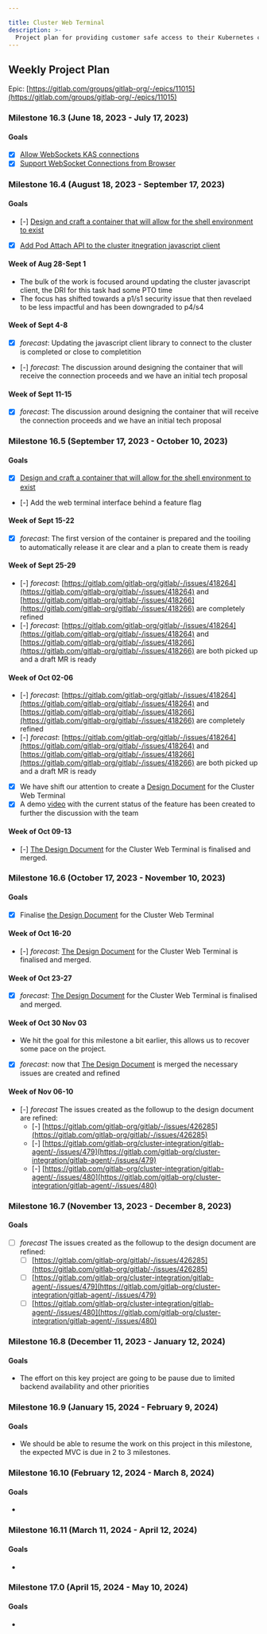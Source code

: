 ```yaml
---

title: Cluster Web Terminal
description: >-
  Project plan for providing customer safe access to their Kubernetes clusters through the UI.
---
```








## Weekly Project Plan

Epic: [https://gitlab.com/groups/gitlab-org/-/epics/11015](https://gitlab.com/groups/gitlab-org/-/epics/11015)

### Milestone 16.3 (June 18, 2023 - July 17, 2023)

#### Goals

- [x] [Allow WebSockets KAS connections](https://gitlab.com/gitlab-org/gitlab/-/issues/420190)
- [x] [Support WebSocket Connections from Browser](https://gitlab.com/gitlab-org/cluster-integration/gitlab-agent/-/issues/438)

### Milestone 16.4 (August 18, 2023 - September 17, 2023)

#### Goals

- [-] [Design and craft a container that will allow for the shell environment to exist](https://gitlab.com/gitlab-org/gitlab/-/issues/418261)
- [x] [Add Pod Attach API to the cluster itnegration javascript client](https://gitlab.com/gitlab-org/cluster-integration/javascript-client/-/issues/2)

#### Week of Aug 28-Sept 1

- The bulk of the work is focused around updating the cluster javascript client, the DRI for this task had some PTO time
- The focus has shifted towards a p1/s1 security issue that then revelaed to be less impactful and has been downgraded to p4/s4

#### Week of Sept 4-8

- [x] *forecast*: Updating the javascript client library to connect to the cluster is completed or close to completition
- [-] *forecast*: The discussion around designing the container that will receive the connection proceeds and we have an initial tech proposal

#### Week of Sept 11-15

- [x] *forecast*: The discussion around designing the container that will receive the connection proceeds and we have an initial tech proposal

### Milestone 16.5 (September 17, 2023 - October 10, 2023)

#### Goals

- [x] [Design and craft a container that will allow for the shell environment to exist](https://gitlab.com/gitlab-org/gitlab/-/issues/418261)
- [-] Add the web terminal interface behind a feature flag

#### Week of Sept 15-22

- [x] *forecast*: The first version of the container is prepared and the tooiling to automatically release it are clear and a plan to create them is ready

#### Week of Sept 25-29

- [-] *forecast*: [https://gitlab.com/gitlab-org/gitlab/-/issues/418264](https://gitlab.com/gitlab-org/gitlab/-/issues/418264) and  [https://gitlab.com/gitlab-org/gitlab/-/issues/418266](https://gitlab.com/gitlab-org/gitlab/-/issues/418266) are completely refined
- [-] *forecast*: [https://gitlab.com/gitlab-org/gitlab/-/issues/418264](https://gitlab.com/gitlab-org/gitlab/-/issues/418264) and  [https://gitlab.com/gitlab-org/gitlab/-/issues/418266](https://gitlab.com/gitlab-org/gitlab/-/issues/418266) are both picked up and a draft MR is ready

#### Week of Oct 02-06

- [-] *forecast*: [https://gitlab.com/gitlab-org/gitlab/-/issues/418264](https://gitlab.com/gitlab-org/gitlab/-/issues/418264) and  [https://gitlab.com/gitlab-org/gitlab/-/issues/418266](https://gitlab.com/gitlab-org/gitlab/-/issues/418266) are completely refined
- [-] *forecast*: [https://gitlab.com/gitlab-org/gitlab/-/issues/418264](https://gitlab.com/gitlab-org/gitlab/-/issues/418264) and  [https://gitlab.com/gitlab-org/gitlab/-/issues/418266](https://gitlab.com/gitlab-org/gitlab/-/issues/418266) are both picked up and a draft MR is ready
- [x] We have shift our attention to create a [Design Document](https://gitlab.com/gitlab-org/cluster-integration/gitlab-agent/-/merge_requests/1137) for the Cluster Web Terminal
- [x] A demo [video](https://drive.google.com/file/d/1ifmlXvqcC5zmGiZAdLGFy6_Vg7B8RCku/view?usp=sharing) with the current status of the feature has been created to further the discussion with the team

#### Week of Oct 09-13

- [-] [The Design Document](https://gitlab.com/gitlab-org/cluster-integration/gitlab-agent/-/merge_requests/1137) for the Cluster Web Terminal is finalised and merged.

### Milestone 16.6 (October 17, 2023 - November 10, 2023)

#### Goals

- [x] Finalise [the Design Document](https://gitlab.com/gitlab-org/cluster-integration/gitlab-agent/-/merge_requests/1137) for the Cluster Web Terminal

#### Week of Oct 16-20

- [-] *forecast*: [The Design Document](https://gitlab.com/gitlab-org/cluster-integration/gitlab-agent/-/merge_requests/1137) for the Cluster Web Terminal is finalised and merged.

#### Week of Oct 23-27

- [x] *forecast*: [The Design Document](https://gitlab.com/gitlab-org/cluster-integration/gitlab-agent/-/merge_requests/1137) for the Cluster Web Terminal is finalised and merged.

#### Week of Oct 30 Nov 03

- We hit the goal for this milestone a bit earlier, this allows us to recover some pace on the project.
- [x] *forecast*: now that [The Design Document](https://gitlab.com/gitlab-org/cluster-integration/gitlab-agent/-/merge_requests/1137) is merged the necessary issues are created and refined

#### Week of Nov 06-10

- [-] *forecast* The issues created as the followup to the design document are refined:
  - [-] [https://gitlab.com/gitlab-org/gitlab/-/issues/426285](https://gitlab.com/gitlab-org/gitlab/-/issues/426285)
  - [-] [https://gitlab.com/gitlab-org/cluster-integration/gitlab-agent/-/issues/479](https://gitlab.com/gitlab-org/cluster-integration/gitlab-agent/-/issues/479)
  - [-] [https://gitlab.com/gitlab-org/cluster-integration/gitlab-agent/-/issues/480](https://gitlab.com/gitlab-org/cluster-integration/gitlab-agent/-/issues/480)

### Milestone 16.7 (November 13, 2023 - December 8, 2023)

#### Goals

- [ ] *forecast* The issues created as the followup to the design document are refined:
  - [ ] [https://gitlab.com/gitlab-org/gitlab/-/issues/426285](https://gitlab.com/gitlab-org/gitlab/-/issues/426285)
  - [ ] [https://gitlab.com/gitlab-org/cluster-integration/gitlab-agent/-/issues/479](https://gitlab.com/gitlab-org/cluster-integration/gitlab-agent/-/issues/479)
  - [ ] [https://gitlab.com/gitlab-org/cluster-integration/gitlab-agent/-/issues/480](https://gitlab.com/gitlab-org/cluster-integration/gitlab-agent/-/issues/480)

### Milestone 16.8 (December 11, 2023 - January 12, 2024)

#### Goals

- The effort on this key project are going to be pause due to limited backend availability and other priorities

### Milestone 16.9 (January 15, 2024 - February 9, 2024)

#### Goals

- We should be able to resume the work on this project in this milestone, the expected MVC is due in 2 to 3 milestones.

### Milestone 16.10 (February 12, 2024 - March 8, 2024)

#### Goals

-

### Milestone 16.11 (March 11, 2024 - April 12, 2024)

#### Goals

-

### Milestone 17.0 (April 15, 2024 - May 10, 2024)

#### Goals

-
